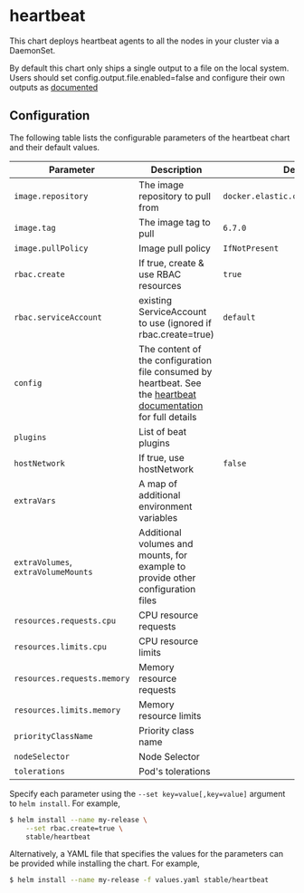 # heartbeat



This chart deploys heartbeat agents to all the nodes in your cluster via a DaemonSet.

By default this chart only ships a single output to a file on the local system.  Users should set config.output.file.enabled=false and configure their own outputs as [documented](https://www.elastic.co/guide/en/beats/heartbeat/current/configuring-output.html)


## Configuration

The following table lists the configurable parameters of the heartbeat chart and their default values.

| Parameter                           | Description                                                                                                                                                                                           | Default                             |
| ----------------------------------- | ----------------------------------------------------------------------------------------------------------------------------------------------------------------------------------------------------- | ----------------------------------- |
| `image.repository`                  | The image repository to pull from                                                                                                                                                                     | `docker.elastic.co/beats/heartbeat` |
| `image.tag`                         | The image tag to pull                                                                                                                                                                                 | `6.7.0`                             |
| `image.pullPolicy`                  | Image pull policy                                                                                                                                                                                     | `IfNotPresent`                      |
| `rbac.create`                       | If true, create & use RBAC resources                                                                                                                                                                  | `true`                              |
| `rbac.serviceAccount`               | existing ServiceAccount to use (ignored if rbac.create=true)                                                                                                                                          | `default`                           |
| `config`                            | The content of the configuration file consumed by heartbeat. See the [heartbeat documentation](https://www.elastic.co/guide/en/beats/heartbeat/current/heartbeat-reference-yml.html) for full details |                               |
| `plugins`                           | List of beat plugins                                                                                                                                                                                  |                                     |
| `hostNetwork`                       | If true, use hostNetwork                                                                                                                                                                              | `false`                             |
| `extraVars`                         | A map of additional environment variables                                                                                                                                                             |                                     |
| `extraVolumes`, `extraVolumeMounts` | Additional volumes and mounts, for example to provide other configuration files                                                                                                                       |                                     |
| `resources.requests.cpu`            | CPU resource requests                                                                                                                                                                                 |                                     |
| `resources.limits.cpu`              | CPU resource limits                                                                                                                                                                                   |                                     |
| `resources.requests.memory`         | Memory resource requests                                                                                                                                                                              |                                     |
| `resources.limits.memory`           | Memory resource limits                                                                                                                                                                                |                                     |
| `priorityClassName`                 | Priority class name                                                                                                                                                                                   |                                     |
| `nodeSelector`                      | Node Selector                                                                                                                                                                                         |                                     |
| `tolerations`                       | Pod's tolerations                                                                                                                                                                                     |                                     |

Specify each parameter using the `--set key=value[,key=value]` argument to `helm install`. For example,

```bash
$ helm install --name my-release \
    --set rbac.create=true \
    stable/heartbeat
```

Alternatively, a YAML file that specifies the values for the parameters can be provided while installing the chart. For example,

```bash
$ helm install --name my-release -f values.yaml stable/heartbeat
```

